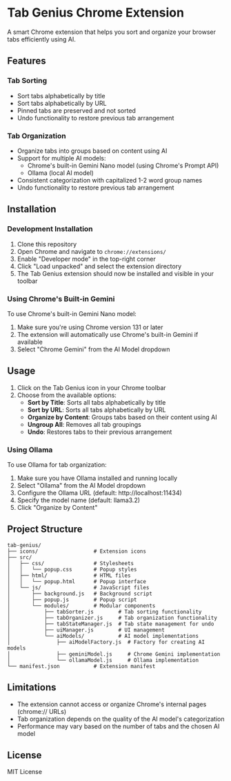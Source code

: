 # Tab Genius Chrome Extension

A smart Chrome extension that helps you sort and organize your browser tabs efficiently using AI.

## Features

### Tab Sorting
- Sort tabs alphabetically by title
- Sort tabs alphabetically by URL
- Pinned tabs are preserved and not sorted
- Undo functionality to restore previous tab arrangement

### Tab Organization
- Organize tabs into groups based on content using AI
- Support for multiple AI models:
  - Chrome's built-in Gemini Nano model (using Chrome's Prompt API)
  - Ollama (local AI model)
- Consistent categorization with capitalized 1-2 word group names
- Undo functionality to restore previous tab arrangement

## Installation

### Development Installation
1. Clone this repository
2. Open Chrome and navigate to `chrome://extensions/`
3. Enable "Developer mode" in the top-right corner
4. Click "Load unpacked" and select the extension directory
5. The Tab Genius extension should now be installed and visible in your toolbar

### Using Chrome's Built-in Gemini
To use Chrome's built-in Gemini Nano model:
1. Make sure you're using Chrome version 131 or later
2. The extension will automatically use Chrome's built-in Gemini if available
3. Select "Chrome Gemini" from the AI Model dropdown

## Usage

1. Click on the Tab Genius icon in your Chrome toolbar
2. Choose from the available options:
   - **Sort by Title**: Sorts all tabs alphabetically by title
   - **Sort by URL**: Sorts all tabs alphabetically by URL
   - **Organize by Content**: Groups tabs based on their content using AI
   - **Ungroup All**: Removes all tab groupings
   - **Undo**: Restores tabs to their previous arrangement

### Using Ollama

To use Ollama for tab organization:
1. Make sure you have Ollama installed and running locally
2. Select "Ollama" from the AI Model dropdown
3. Configure the Ollama URL (default: http://localhost:11434)
4. Specify the model name (default: llama3.2)
5. Click "Organize by Content"

## Project Structure

```
tab-genius/
├── icons/                  # Extension icons
├── src/
│   ├── css/                # Stylesheets
│   │   └── popup.css       # Popup styles
│   ├── html/               # HTML files
│   │   └── popup.html      # Popup interface
│   └── js/                 # JavaScript files
│       ├── background.js   # Background script
│       ├── popup.js        # Popup script
│       └── modules/        # Modular components
│           ├── tabSorter.js        # Tab sorting functionality
│           ├── tabOrganizer.js     # Tab organization functionality
│           ├── tabStateManager.js  # Tab state management for undo
│           ├── uiManager.js        # UI management
│           └── aiModels/           # AI model implementations
│               ├── aiModelFactory.js  # Factory for creating AI models
│               ├── geminiModel.js     # Chrome Gemini implementation
│               └── ollamaModel.js     # Ollama implementation
└── manifest.json           # Extension manifest
```

## Limitations

- The extension cannot access or organize Chrome's internal pages (chrome:// URLs)
- Tab organization depends on the quality of the AI model's categorization
- Performance may vary based on the number of tabs and the chosen AI model

## License

MIT License
